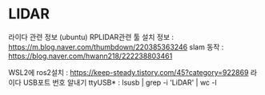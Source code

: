 # LIDAR
라이다 관련 정보 (ubuntu)
RPLIDAR관련 툴 설치 정보 : https://m.blog.naver.com/thumbdown/220385363246
slam 동작 : https://blog.naver.com/hwann218/222238803461

WSL2에 ros2설치 : https://keep-steady.tistory.com/45?category=922869
라이다 USB포트 번호 알내기 ttyUSB* : lsusb | grep -i 'LiDAR' | wc -l
